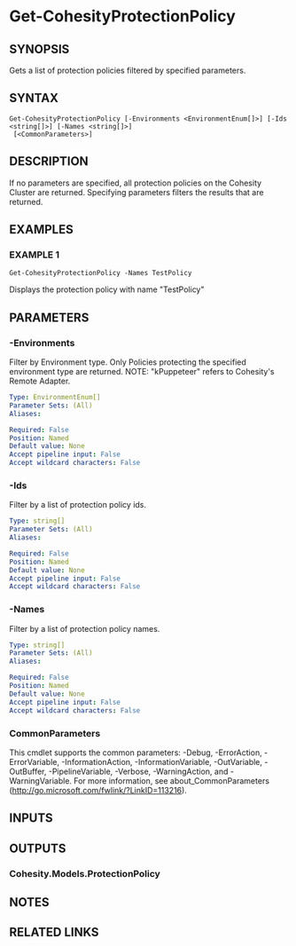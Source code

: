 # Get-CohesityProtectionPolicy

## SYNOPSIS
Gets a list of protection policies filtered by specified parameters.

## SYNTAX

```
Get-CohesityProtectionPolicy [-Environments <EnvironmentEnum[]>] [-Ids <string[]>] [-Names <string[]>]
 [<CommonParameters>]
```

## DESCRIPTION
If no parameters are specified, all protection policies on the Cohesity Cluster are returned.
Specifying parameters filters the results that are returned.

## EXAMPLES

### EXAMPLE 1
```
Get-CohesityProtectionPolicy -Names TestPolicy
```

Displays the protection policy with name "TestPolicy"

## PARAMETERS

### -Environments
Filter by Environment type.
Only Policies protecting the specified environment type are returned.
NOTE: "kPuppeteer" refers to Cohesity's Remote Adapter.

```yaml
Type: EnvironmentEnum[]
Parameter Sets: (All)
Aliases:

Required: False
Position: Named
Default value: None
Accept pipeline input: False
Accept wildcard characters: False
```

### -Ids
Filter by a list of protection policy ids.

```yaml
Type: string[]
Parameter Sets: (All)
Aliases:

Required: False
Position: Named
Default value: None
Accept pipeline input: False
Accept wildcard characters: False
```

### -Names
Filter by a list of protection policy names.

```yaml
Type: string[]
Parameter Sets: (All)
Aliases:

Required: False
Position: Named
Default value: None
Accept pipeline input: False
Accept wildcard characters: False
```

### CommonParameters
This cmdlet supports the common parameters: -Debug, -ErrorAction, -ErrorVariable, -InformationAction, -InformationVariable, -OutVariable, -OutBuffer, -PipelineVariable, -Verbose, -WarningAction, and -WarningVariable.
For more information, see about_CommonParameters (http://go.microsoft.com/fwlink/?LinkID=113216).

## INPUTS

## OUTPUTS

### Cohesity.Models.ProtectionPolicy
## NOTES

## RELATED LINKS
